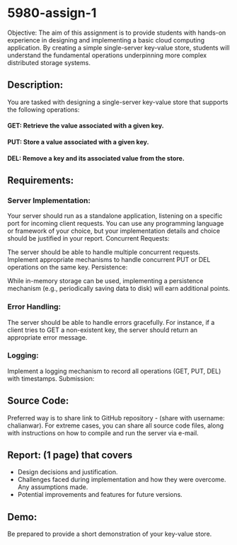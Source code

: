 # 5980-assign-1

Objective: The aim of this assignment is to provide students with hands-on experience in designing and implementing a basic cloud computing application. By creating a simple single-server key-value store, students will understand the fundamental operations underpinning more complex distributed storage systems.

## Description:

You are tasked with designing a single-server key-value store that supports the following operations:

#### GET: Retrieve the value associated with a given key.
#### PUT: Store a value associated with a given key.
#### DEL: Remove a key and its associated value from the store.

## Requirements:

### Server Implementation:

Your server should run as a standalone application, listening on a specific port for incoming client requests.
You can use any programming language or framework of your choice, but your implementation details and choice should be justified in your report.
Concurrent Requests:

The server should be able to handle multiple concurrent requests. Implement appropriate mechanisms to handle concurrent PUT or DEL operations on the same key.
Persistence:

While in-memory storage can be used, implementing a persistence mechanism (e.g., periodically saving data to disk) will earn additional points.

### Error Handling:

The server should be able to handle errors gracefully. For instance, if a client tries to GET a non-existent key, the server should return an appropriate error message.
### Logging:

Implement a logging mechanism to record all operations (GET, PUT, DEL) with timestamps.
Submission:

## Source Code: 
Preferred way is to share link to GitHub repository - (share with username: chalianwar). For extreme cases, you can share all source code files, along with instructions on how to compile and run the server via e-mail.

## Report: (1 page) that covers 
- Design decisions and justification.
- Challenges faced during implementation and how they were overcome.
Any assumptions made.
- Potential improvements and features for future versions.
## Demo:
Be prepared to provide a short demonstration of your key-value store.
